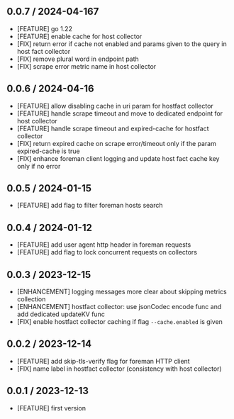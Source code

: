 ## 0.0.7 / 2024-04-167

* [FEATURE] go 1.22
* [FEATURE] enable cache for host collector
* [FIX] return error if cache not enabled and params given to the query in host fact collector
* [FIX] remove plural word in endpoint path
* [FIX] scrape error metric name in host collector


## 0.0.6 / 2024-04-16

* [FEATURE] allow disabling cache in uri param for hostfact collector
* [FEATURE] handle scrape timeout and move to dedicated endpoint for host collector
* [FEATURE] handle scrape timeout and expired-cache for hostfact collector
* [FIX] return expired cache on scrape error/timeout only if the param expired-cache is true
* [FIX] enhance foreman client logging and update host fact cache key only if no error


## 0.0.5 / 2024-01-15

* [FEATURE] add flag to filter foreman hosts search


## 0.0.4 / 2024-01-12

* [FEATURE] add user agent http header in foreman requests
* [FEATURE] add flag to lock concurrent requests on collectors


## 0.0.3 / 2023-12-15

* [ENHANCEMENT] logging messages more clear about skipping metrics collection
* [ENHANCEMENT] hostfact collector: use jsonCodec encode func and add dedicated updateKV func
* [FIX] enable hostfact collector caching if flag `--cache.enabled` is given


## 0.0.2 / 2023-12-14

* [FEATURE] add skip-tls-verify flag for foreman HTTP client
* [FIX] name label in hostfact collector (consistency with host collector)

## 0.0.1 / 2023-12-13

* [FEATURE] first version

